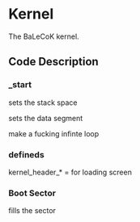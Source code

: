 # Kernel
The BaLeCoK kernel. 
## Code Description
### _start
sets the stack space

sets the data segment

make a fucking infinte loop
### defineds
kernel_header_* = for loading screen 
### Boot Sector
fills the sector
